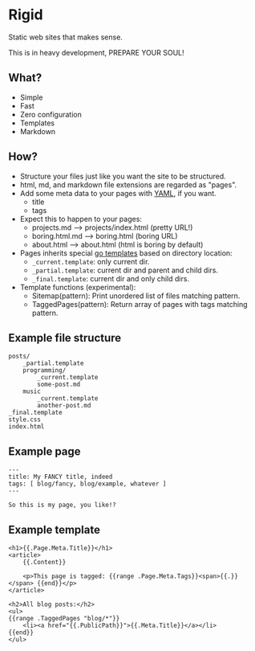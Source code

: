 # Rigid

Static web sites that makes sense.

This is in heavy development, PREPARE YOUR SOUL!

## What?

* Simple
* Fast
* Zero configuration
* Templates
* Markdown

## How?

* Structure your files just like you want the site to be structured.
* html, md, and markdown file extensions are regarded as "pages".
* Add some meta data to your pages with [YAML](https://en.wikipedia.org/wiki/YAML), if you want.
    * title
    * tags
* Expect this to happen to your pages:
    * projects.md --> projects/index.html (pretty URL!)
    * boring.html.md --> boring.html (boring URL)
    * about.html --> about.html (html is boring by default)
* Pages inherits special [go templates](http://golang.org/pkg/text/template/) based on directory location:
    * `_current.template`: only current dir.
    * `_partial.template`: current dir and parent and child dirs.
    * `_final.template`: current dir and only child dirs.
* Template functions (experimental):
    * Sitemap(pattern): Print unordered list of files matching pattern.
    * TaggedPages(pattern): Return array of pages with tags matching pattern.

## Example file structure

    posts/
        _partial.template
        programming/
            _current.template
            some-post.md
        music
            _current.template
            another-post.md
    _final.template
    style.css
    index.html

## Example page

    ---
    title: My FANCY title, indeed
    tags: [ blog/fancy, blog/example, whatever ]
    ---

    So this is my page, you like!?

## Example template

    <h1>{{.Page.Meta.Title}}</h1>
    <article>
        {{.Content}}

        <p>This page is tagged: {{range .Page.Meta.Tags}}<span>{{.}}</span> {{end}}</p>
    </article>

    <h2>All blog posts:</h2>
    <ul>
    {{range .TaggedPages "blog/*"}}
        <li><a href="{{.PublicPath}}">{{.Meta.Title}}</a></li>
    {{end}}
    </ul>

